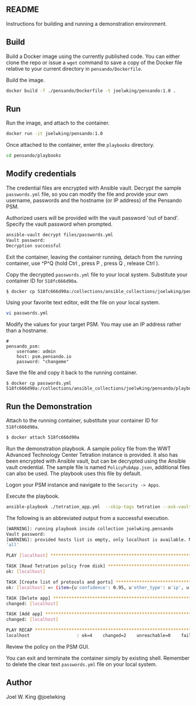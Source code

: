 README
------

Instructions for building and running a demonstration environment.

## Build
Build a Docker image using the currently published code. You can either clone the repo or issue a `wget` command to save a copy of the Docker file relative to your current directory in `pensando/Dockerfile`.

Build the image.
```bash
docker build -f ./pensando/Dockerfile -t joelwking/pensando:1.0 .
```

## Run
Run the image, and attach to the container.
```bash
docker run -it joelwking/pensando:1.0
```
Once attached to the container, enter the `playbooks` directory.
```bash
cd pensando/playbooks
```
## Modify credentials
The credential files are encrypted with Ansible vault. Decrypt the sample `passwords.yml` file, so you can modify the file and provide your own username, passwords and the hostname (or IP address) of the Pensando PSM.

Authorized users will be provided with the vault password 'out of band'. Specify the vault password when prompted.

```bash
ansible-vault decrypt files/passwords.yml
Vault password:
Decryption successful
```

Exit the container, leaving the container running, detach from the running container, use ^P^Q (hold Ctrl , press P , press Q , release Ctrl ).

Copy the decrypted `passwords.yml` file to your local system.  Substitute your container ID for `518fc666d90a`.
```bash
$ docker cp 518fc666d90a:/collections/ansible_collections/joelwking/pensando/playbooks/files/passwords.yml passwords.yml
```
Using your favorite text editor, edit the file on your local system.
```bash
vi passwords.yml
```
Modify the values for your target PSM. You may use an IP address rather than a hostname.
```
#
pensando_psm:
    username: admin
    host: psm.pensando.io
    password: "changeme"
```
Save the file and copy it back to the running container.
```
$ docker cp passwords.yml  518fc666d90a:/collections/ansible_collections/joelwking/pensando/playbooks/files/passwords.yml
```

## Run the Demonstration
Attach to the running container, substitute your container ID for `518fc666d90a`.
```bash
$ docker attach 518fc666d90a
```
Run the demonstration playbook. A sample policy file from the WWT Advanced Technology Center Tetration instance is provided. It also has been encrypted with Ansible vault, but can be decrypted using the Ansible vault credential. The sample file is named `PolicyPubApp.json`, additional files can also be used. The playbook uses this file by default.

Logon your PSM instance and navigate to the `Security -> Apps`.

Execute the playbook.
```bash
ansible-playbook ./tetration_app.yml  --skip-tags tetration --ask-vault-pass
```
The following is an abbreviated output from a successful execution.

```bash
[WARNING]: running playbook inside collection joelwking.pensando
Vault password:
[WARNING]: provided hosts list is empty, only localhost is available. Note that the implicit localhost does not match
'all'

PLAY [localhost] *********************************************************************************************************

TASK [Read Tetration policy from disk] ***********************************************************************************
ok: [localhost]

TASK [Create list of protocols and ports] ********************************************************************************
ok: [localhost] => (item={u'confidence': 0.95, u'ether_type': u'ip', u'proto': u'tcp', u'consumer_filter_name': u'EPG-DEV-PUBWIN1', u'proto-ports': {u'protocol': u'tcp', u'ports': u'22-22'}, u'provider_filter_name': u'Default:cluster', u'priority': 100, u'action': u'ALLOW', u'ports': {u'to': 22, u'from': 22}})

TASK [Delete app] ********************************************************************************************************
changed: [localhost]

TASK [Add app] ***********************************************************************************************************
changed: [localhost]

PLAY RECAP ***************************************************************************************************************
localhost                  : ok=4    changed=2    unreachable=0    failed=0    skipped=0    rescued=0    ignored=0
```
Review the policy on the PSM GUI.

You can exit and terminate the container simply by existing shell. Remember to delete the clear text `passwords.yml` file on your local system.

## Author
Joel W. King @joelwking